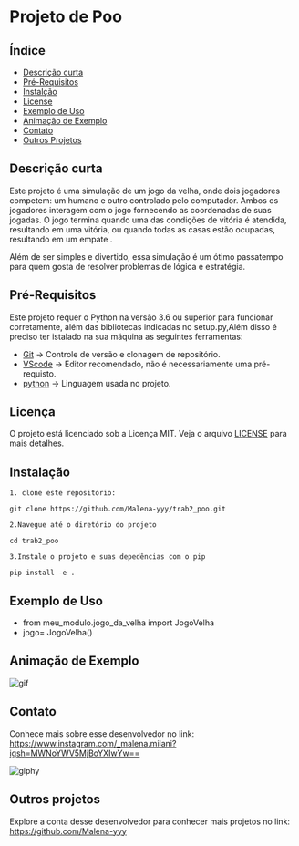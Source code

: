 # Projeto de Poo
## Índice
- [Descrição curta](#Descricão-curta)
- [Pré-Requisitos](#Pré-Requisitos)
- [Instalção](#Instalação)
- [License](#License)
- [Exemplo de Uso](#Exemplo-de-Uso)
- [Animação de Exemplo](#Animação-de-Exemplo)
- [Contato](#Contato)
- [Outros Projetos](#Outros-projetos)

## Descrição curta
 Este projeto é uma simulação de um jogo da velha, onde dois jogadores competem: um humano e outro controlado pelo computador. Ambos os jogadores interagem com o jogo fornecendo as coordenadas de suas jogadas. O jogo termina quando uma das condições de vitória é atendida, resultando em uma vitória, ou quando todas as casas estão ocupadas, resultando em um empate .

Além de ser simples e divertido, essa simulação é um ótimo passatempo para quem gosta de resolver problemas de lógica e estratégia.

## Pré-Requisitos
Este projeto requer o Python na versão 3.6 ou superior para funcionar corretamente, além das bibliotecas indicadas no setup.py,Além disso é preciso ter istalado na sua máquina as seguintes ferramentas:

* [Git](https://git-scm.com) -> Controle de versão e clonagem de repositório.
* [VScode](https://code.visualstudio.com/) -> Editor recomendado, não é necessariamente uma pré-requisto.
* [python]( python.org.) -> Linguagem usada no projeto.

## Licença

O projeto está licenciado sob a Licença MIT. Veja o arquivo [LICENSE](LICENSE) para mais detalhes.

## Instalação
```
1. clone este repositorio:

git clone https://github.com/Malena-yyy/trab2_poo.git

2.Navegue até o diretório do projeto

cd trab2_poo

3.Instale o projeto e suas depedências com o pip

pip install -e .

```
## Exemplo de Uso
- from meu_modulo.jogo_da_velha import JogoVelha
- jogo= JogoVelha()

## Animação de Exemplo

![gif](https://github.com/user-attachments/assets/511d015e-be24-4a17-98df-2f2149a93a00)

## Contato
Conhece mais sobre esse desenvolvedor no link:
https://www.instagram.com/_malena.milani?igsh=MWNoYWV5MjBoYXIwYw==

![giphy](https://github.com/user-attachments/assets/f9873785-4382-4b95-a011-b19320ff0de9)


## Outros projetos
Explore a conta desse desenvolvedor para conhecer mais projetos no link:
https://github.com/Malena-yyy
